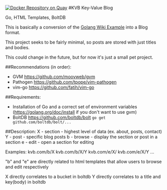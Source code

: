 [![Docker Repository on Quay](https://quay.io/repository/pgray/kvb/status "Docker Repository on Quay")](https://quay.io/repository/pgray/kvb)
#KVB
Key-Value Blog

Go, HTML Templates, BoltDB

This is basically a conversion of the [Golang Wiki Example](https://golang.org/doc/articles/wiki/) into a Blog format.

This project seeks to be fairly minimal, so posts are stored with just titles and bodies.

This could change in the future, but for now it's just a small pet project.

##Recommendations (in order):
* GVM https://github.com/moovweb/gvm
* Pathogen https://github.com/tpope/vim-pathogen
* vim-go https://github.com/fatih/vim-go

##Requirements:
* Installation of Go and a correct set of environment variables (https://golang.org/doc/install if you don't want to use gvm)
* BoltDB https://github.com/boltdb/bolt `go get github.com/boltdb/bolt/...`

##Description:
X - section - highest level of data (ex. about, posts, contact)
Y - post - specific blog posts
b - browse - display the section or post in a section
e - edit - open a section for editing

Examples:
kvb.com/b/X
kvb.com/b/X/Y
kvb.com/e/X/
kvb.com/e/X/Y
...

"b" and "e" are directly related to html templates that allow users to browse and edit respectively

X directly correlates to a bucket in boltdb
Y directly correlates to a title and key(body) in boltdb
